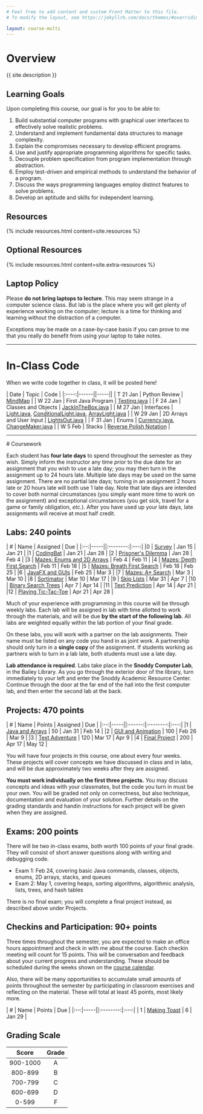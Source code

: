 ```yaml
---
# Feel free to add content and custom Front Matter to this file.
# To modify the layout, see https://jekyllrb.com/docs/themes/#overriding-theme-defaults

layout: course-multi
---
```


# <a name="description">Overview</a>

{{ site.description }}

## <a name="goals">Learning Goals</a>

Upon completing this course, our goal is for you to be able to:

1. Build substantial computer programs with graphical user interfaces to effectively solve realistic problems.
2. Understand and implement fundamental data structures to manage complexity.
3. Explain the compromises necessary to develop efficient programs.
4. Use and justify appropriate programming algorithms for specific tasks.
5. Decouple problem specification from program implementation through abstraction.
6. Employ test-driven and empirical methods to understand the behavior of a program.
7. Discuss the ways programming languages employ distinct features to solve problems.
8. Develop an aptitude and skills for independent learning.

## <a name="resources">Resources</a>

{% include resources.html content=site.resources %}

## <a name="additional-resources">Optional Resources</a>

{% include resources.html content=site.extra-resources %}

## Laptop Policy

Please **do not bring laptops to lecture**. This may seem strange in a computer science class. But lab is the place where you will get plenty of experience working on the computer; lecture is a time for thinking and learning without the distraction of a computer.

Exceptions may be made on a case-by-case basis if you can prove to me that you really do benefit from using your laptop to take notes.

<hr>

# <a name="inclasscode">In-Class Code</a>

When we write code together in class, it will be posted here!

| Date | Topic | Code |
|:----:|------||-----||
| T 21 Jan | Python Review | [MindMap](https://app.mindmup.com/map/_free/2020/01/15478ce03cd611ea81c49b48f221938d) |
| W 22 Jan | First Java Program | [Testing.java](inclass/Testing.java) |
| F 24 Jan | Classes and Objects | [JackInTheBox.java](inclass/JackInTheBox.java) |
| M 27 Jan | Interfaces | [Light.java](inclass/Light.java), [ConditionalLight.java](inclass/ConditionalLight.java), [ArrayLight.java](inclass/ArrayLight.java) |
| W 29 Jan | 2D Arrays and User Input | [LightsOut.java](inclass/LightsOut.java) |
| F 31 Jan | Enums | [Currency.java](inclass/Currency.java), [ChangeMaker.java](inclass/ChangeMaker.java) |
| W 5 Feb | Stacks | [Reverse Polish Notation](https://en.wikipedia.org/wiki/Reverse_Polish_notation) |

<hr>
# Coursework

Each student has **four late days** to spend throughout the semester as they wish.
Simply inform the instructor any time *prior* to the due date for an assignment
that you wish to use a late day; you may then turn in the assignment up to 24
hours late. Multiple late days may be used on the same assignment. There are no
partial late days; turning in an assignment 2 hours late or 20 hours late will
both use 1 late day. Note that late days are intended to cover both normal
circumstances (you simply want more time to work on the assignment) and
exceptional circumstances (you get sick, travel for a game or family
obligation, *etc.*). After you have used up your late days, late assignments
will receive at most half credit.

## <a name="labs">Labs</a>: 240 points

| #  | Name | Assigned | Due |
|:--:|-----||:--------:|:---:|
|0 | [Survey](https://forms.gle/zy7McG4bJEevytSNA) | Jan 15 | Jan 21 |
|1 | [CodingBat]({{site.baseurl}}/labs/codingbat.html) | Jan 21 | Jan 28 |
|2 | [Prisoner's Dilemma]({{site.baseurl}}/labs/dilemma.html) | Jan 28 | Feb 4 |
|3 | [Mazes: Enums and 2D Arrays]({{site.baseurl}}/labs/maze-enums.html) | Feb 4 | Feb 11 |
|4 | [Mazes: Depth First Search]({{site.baseurl}}/labs/maze-dfs.html) | Feb 11 | Feb 18 |
|5 | [Mazes: Breath First Search]({{site.baseurl}}/labs/maze-bfs.html) | Feb 18 | Feb 25 |
|6 | [JavaFX and GUIs]({{site.baseurl}}/labs/javafx.html) | Feb 25 | Mar 3 |
|7 | [Mazes: A* Search]({{site.baseurl}}/labs/maze-astar.html) | Mar 3 | Mar 10 |
|8 | [Sortimator]({{site.baseurl}}/labs/sortimator.html) | Mar 10 | Mar 17 |
|9 | [Skip Lists]({{site.baseurl}}/labs/skiplists.html) | Mar 31 | Apr 7 |
|10 | [Binary Search Trees]({{site.baseurl}}/labs/binarysearchtrees.html) | Apr 7 | Apr 14 |
|11 | [Text Prediction]({{site.baseurl}}/labs/text-prediction.html) | Apr 14 | Apr 21 |
|12 | [Playing Tic-Tac-Toe]({{site.baseurl}}/labs/tic-tac-toe.html) | Apr 21 | Apr 28 |

Much of your experience with programming in this course will be through weekly labs. Each lab will be assigned in lab with time allotted to work through the materials, and will be due **by the start of the following lab**. All labs are weighted equally within the lab portion of your final grade.

On these labs, you will work with a partner on the lab assignments. Their name must be listed on any code you hand in as joint work. A partnership should only turn in a **single copy** of the assignment. If students working as partners wish to turn in a lab late, both students must use a late day.

**Lab attendance is required**. Labs take place in the **Snoddy Computer Lab**, in the Bailey Library. As you go through the exterior door of the library, turn immediately to your left and enter the Snoddy Academic Resource Center. Continue through the door at the far end of the hall into the first computer lab, and then enter the second lab at the back.

## <a name="projects">Projects</a>: 470 points

| #  | Name | Points | Assigned | Due |
|:--:|-----||:------:|:--------:|:---:|
|1 | [Java and Arrays]({{site.baseurl}}/projects/arrays.html)  | 50  | Jan 31 | Feb 14 |
|2 | [GUI and Animation]({{site.baseurl}}/projects/gui-animation.html) | 100 | Feb 26 | Mar 9 |
|3 | [Text Adventure]({{site.baseurl}}/projects/adventure.html) | 120 | Mar 17 | Apr 9 |
|4 | [Final Project]({{site.baseurl}}/projects/final-project.html) | 200 | Apr 17 | May 12 |

You will have four projects in this course, one about every four weeks. These projects will cover concepts we have discussed in class and in labs, and will be due approximately two weeks after they are assigned.

**You must work individually on the first three projects.** You may discuss concepts and ideas with your classmates, but the code you turn in must be your own. You will be graded not only on correctness, but also technique, documentation and evaluation of your solution. Further details on the grading standards and handin instructions for each project will be given when they are assigned.

## <a name="exams">Exams</a>: 200 points

There will be two in-class exams, both worth 100 points of your final grade.
They will consist of short answer questions along with writing and debugging code.

* Exam 1: Feb 24, covering basic Java commands, classes, objects, enums, 2D arrays, stacks, and queues
* Exam 2: May 1, covering heaps, sorting algorithms, algorithmic analysis, lists, trees, and hash tables

There is no final exam; you will complete a final project instead, as described above under Projects.

## <a name="checkins">Checkins and Participation</a>: 90+ points

Three times throughout the semester, you are expected to
make an office hours appointment and check in with me about the course. Each checkin
meeting will count for 15 points.
This will be conversation and feedback about your current progress and understanding.
These should be scheduled during the weeks shown
on the [course calendar](https://app.teamgantt.com/public/projects/calendar/2020-01-05?ids=1972972&projectIds=1972972&publicKeys=bWZU5DuRsTN4&userResourceIds=0).

Also, there will be many opportunities to accumulate small amounts of points
throughout the semester by participating in classroom exercises and
reflecting on the material. These will total at least 45 points, most likely more.

| #  | Name | Points | Due |
|:--:|-----||:--------:|:---:|
| 1 | [Making Toast]({{site.baseurl}}/homework/toaster.html) | 6 | Jan 29 |

## <a name="scale">Grading Scale</a>

| Score  | Grade  |
|:------:|:------:|
| 900-1000  | A   |
| 800-899   | B   |
| 700-799   | C   |
| 600-699   | D   |
| 0-599     | F   |
